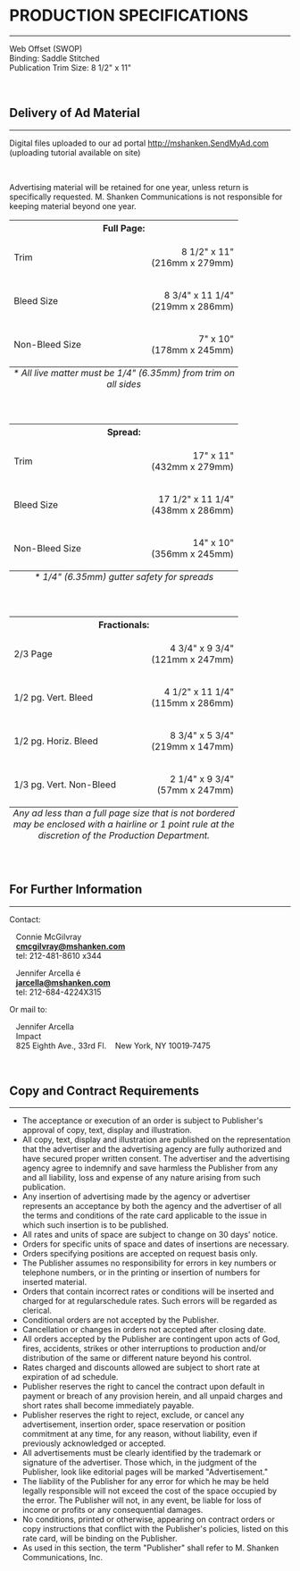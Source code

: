 
# PRODUCTION SPECIFICATIONS
---

<p>Web Offset (SWOP)<br />
    Binding: Saddle Stitched<br />
    Publication Trim Size: 8 1/2" x 11"</p><br />

## Delivery of Ad Material
---

Digital files uploaded to our ad portal <a href="http://mshanken.SendMyAd.com" target="_blank">http://mshanken.SendMyAd.com</a> (uploading tutorial available on site)

<br />

Advertising material will be retained for one year, unless return is specifically requested. M. Shanken Communications is not responsible for keeping material beyond one year.

<table width="88%">
  <caption align="bottom"><em>* All live matter must be 1/4" (6.35mm) from trim on all sides</em></caption>
  <tr>
    <th colspan="2">Full Page:</th>
  </tr>
  <tr>
    <td width="60%"><p>Trim</p></td>
    <td width="40%"><p align="right">8 1/2" x 11"<br />(216mm x 279mm)</p></td>
  </tr>
  <tr>
    <td><p>Bleed Size</p></td>
    <td><p align="right">8 3/4" x 11 1/4"<br />(219mm x 286mm)</p></td>
  </tr>
  <tr>
    <td><p>Non-Bleed Size</p></td>
    <td><p align="right">7" x 10"<br />(178mm x 245mm)</p></td>
  </tr>
</table>

<br />

<table width="88%">
  <caption align="bottom"><em>* 1/4" (6.35mm) gutter safety for spreads</em></caption>
  <tr>
    <th colspan="2">Spread:</th>
  </tr>
  <tr>
    <td width="60%"><p>Trim</p></td>
    <td width="40%"><p align="right">17" x 11"<br />(432mm x 279mm)</p></td>
  </tr>
  <tr>
    <td><p>Bleed Size</p></td>
    <td><p align="right">17 1/2" x 11 1/4"<br />(438mm x 286mm)</p></td>
  </tr>
  <tr>
    <td><p>Non-Bleed Size</p></td>
    <td><p align="right">14" x 10"<br />(356mm x 245mm)</p></td>
  </tr>
</table>

<br />

<table width="88%">
  <caption align="bottom"><em>Any ad less than a full page size that is not bordered
may be enclosed with a hairline or 1 point rule at the
discretion of the Production Department.</em></caption>
  <tr>
    <th colspan="2">Fractionals:</th>
  </tr>
  <tr>
    <td width="60%"><p>2/3 Page</p></td>
    <td width="40%"><p align="right">4 3/4" x 9 3/4"<br />(121mm x 247mm)</p></td>
  </tr>
  <tr>
    <td><p>1/2 pg. Vert. Bleed</p></td>
    <td><p align="right">4 1/2" x 11 1/4"<br />(115mm x 286mm)</p></td>
  </tr>
  <tr>
    <td><p>1/2 pg. Horiz. Bleed</p></td>
    <td><p align="right">8 3/4" x 5 3/4"<br />(219mm x 147mm)</p></td>
  </tr>
  <tr>
    <td><p>1/3 pg. Vert. Non-Bleed</p></td>
    <td><p align="right">2 1/4" x 9 3/4"<br />(57mm x 247mm)</p></td>
  </tr>
</table>

<br />

## For Further Information
---

<!--Go to mshanken.com, or c -->Contact:

&nbsp;&nbsp;&nbsp;Connie McGilvray<br />
&nbsp;&nbsp;&nbsp;<a href="mailto:cmcgilvray@mshanken.com" target="_blank"><strong>cmcgilvray@mshanken.com</strong></a><br />
&nbsp;&nbsp;&nbsp;tel: 212-481-8610 x344
 
&nbsp;&nbsp;&nbsp;Jennifer Arcella &eacute;<br />
&nbsp;&nbsp;&nbsp;<a href="mailto:jarcella@mshanken.com" target="_blank"><strong>jarcella@mshanken.com</strong></a><br />
&nbsp;&nbsp;&nbsp;tel: 212-684-4224X315

Or mail to:

&nbsp;&nbsp;&nbsp;Jennifer Arcella<br />
&nbsp;&nbsp;&nbsp;Impact<br />
&nbsp;&nbsp;&nbsp;825 Eighth Ave., 33rd Fl.
&nbsp;&nbsp;&nbsp;New York, NY 10019‑7475

<br />

## Copy and Contract Requirements
---

- The acceptance or execution of an order is subject to Publisher's approval of copy, text, display and illustration.
- All copy, text, display and illustration are published on the representation that the advertiser and the advertising agency are fully authorized and have secured proper written consent. The advertiser and the advertising agency agree to indemnify and save harmless the Publisher from any and all liability, loss and expense of any nature arising from such publication.
- Any insertion of advertising made by the agency or advertiser represents an acceptance by both the agency and the advertiser of all the terms and conditions of the rate card applicable to the issue in which such insertion is to be published.
- All rates and units of space are subject to change on 30 days' notice.
- Orders for specific units of space and dates of insertions are necessary.
- Orders specifying positions are accepted on request basis only.
- The Publisher assumes no responsibility for errors in key numbers or telephone numbers, or in the printing or insertion of numbers for inserted material.
- Orders that contain incorrect rates or conditions will be inserted and charged for at regularschedule rates. Such errors will be regarded as clerical.
- Conditional orders are not accepted by the Publisher.
- Cancellation or changes in orders not accepted after closing date.
- All orders accepted by the Publisher are contingent upon acts of God, fires, accidents, strikes or other interruptions to production and/or distribution of the same or different nature beyond his control.
- Rates charged and discounts allowed are subject to short rate at expiration of ad schedule.
- Publisher reserves the right to cancel the contract upon default in payment or breach of any provision herein, and all unpaid charges and short rates shall become immediately payable.
- Publisher reserves the right to reject, exclude, or cancel any advertisement, insertion order, space reservation or position commitment at any time, for any reason, without liability, even if previously acknowledged or accepted.
- All advertisements must be clearly identified by the trademark or signature of the advertiser. Those which, in the judgment of the Publisher, look like editorial pages will be marked "Advertisement."
- The liability of the Publisher for any error for which he may be held legally responsible will not exceed the cost of the space occupied by the error. The Publisher will not, in any event, be liable for loss of income or profits or any consequential damages.
- No conditions, printed or otherwise, appearing on contract orders or copy instructions that conflict with the Publisher's policies, listed on this rate card, will be binding on the Publisher.
- As used in this section, the term "Publisher" shall refer to M. Shanken Communications, Inc.
